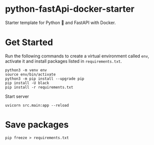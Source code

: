 # python-fastApi-docker-starter
Starter template for Python 🐍 and FastAPI with Docker.


# Get Started

Run the following commands to create a virtual environment called `env`, activate it and install packages listed in `requirements.txt`.

```console
python3 -m venv env
source env/bin/activate
python3 -m pip install --upgrade pip
pip install -U black
pip install -r requirements.txt
```

Start server
```console
uvicorn src.main:app --reload
```



# Save packages

```console
pip freeze > requirements.txt
```
